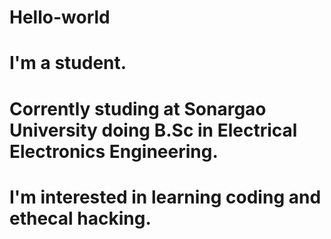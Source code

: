 # Hello-world
# I'm a student.
# Corrently studing at Sonargao University doing B.Sc in Electrical Electronics Engineering. 
# I'm interested in learning coding and ethecal hacking.
